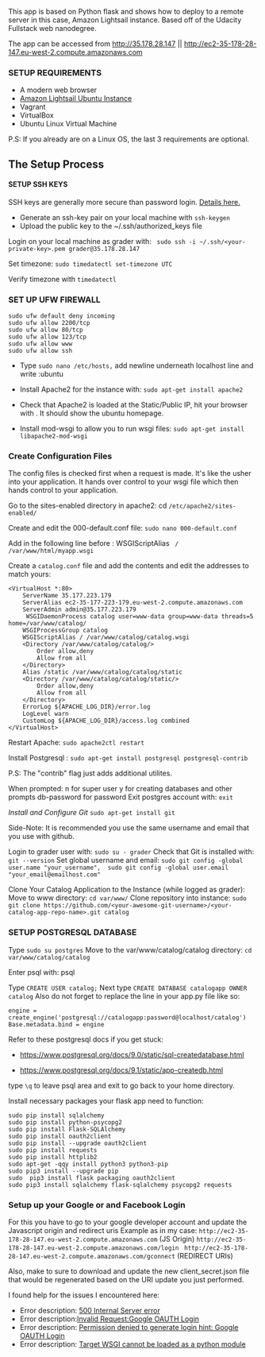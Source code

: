 This app is based on Python flask and shows how to deploy to a remote server in this case, Amazon Lightsail instance. Based off of the Udacity Fullstack web nanodegree.


The app can be accessed from http://35.178.28.147 || http://ec2-35-178-28-147.eu-west-2.compute.amazonaws.com

### SETUP REQUIREMENTS
* A modern web browser
* [Amazon Lightsail Ubuntu Instance](https://lightsail.aws.amazon.com/ls/webapp)
* Vagrant
* VirtualBox
* Ubuntu Linux Virtual Machine


P.S: If you already are on a Linux OS, the last 3 requirements are optional.

## The Setup Process

#### SETUP SSH KEYS
SSH keys are generally more secure than password login. [Details here.](https://www.e2enetworks.com/help/knowledge-base/why-key-based-ssh-is-secure-than-password-based-access/)
* Generate an ssh-key pair on your local machine with ```ssh-keygen```
* Upload the public key to the ~/.ssh/authorized_keys file

Login on your local machine as grader with: ``` sudo ssh -i ~/.ssh/<your-private-key>.pem grader@35.178.28.147```

Set timezone: ```sudo timedatectl set-timezone UTC```

Verify timezone with ```timedatectl```

### SET UP UFW FIREWALL
```
sudo ufw default deny incoming
sudo ufw allow 2200/tcp
sudo ufw allow 80/tcp
sudo ufw allow 123/tcp
sudo ufw allow www
sudo ufw allow ssh
```

* Type ```sudo nano /etc/hosts,``` add newline underneath localhost line and write <your-public-ip>:ubuntu

* Install Apache2 for the instance with: ```sudo apt-get install apache2```

* Check that Apache2 is loaded at the Static/Public IP, hit your browser with <your-public-ip>. It should show the ubuntu homepage.

* Install mod-wsgi to allow you to run wsgi files: ```sudo apt-get install libapache2-mod-wsgi```

### Create Configuration Files
The config files is checked first when a request is made. It's like the usher into your application. It hands over control to your wsgi file which then hands control to your application.

Go to the sites-enabled directory in apache2:
cd ```/etc/apache2/sites-enabled/```

Create and edit the 000-default.conf file: ```sudo nano 000-default.conf```

Add in the following line before : WSGIScriptAlias ``` / /var/www/html/myapp.wsgi```


Create a ```catalog.conf``` file and add the contents and edit the addresses to match yours:

```
<VirtualHost *:80>
    ServerName 35.177.223.179
    ServerAlias ec2-35-177-223-179.eu-west-2.compute.amazonaws.com
    ServerAdmin admin@35.177.223.179
     WSGIDaemonProcess catalog user=www-data group=www-data threads=5 home=/var/www/catalog/
    WSGIProcessGroup catalog
    WSGIScriptAlias / /var/www/catalog/catalog.wsgi
    <Directory /var/www/catalog/catalog/>
        Order allow,deny
        Allow from all
    </Directory>
    Alias /static /var/www/catalog/catalog/static
    <Directory /var/www/catalog/catalog/static/>
        Order allow,deny
        Allow from all
    </Directory>
    ErrorLog ${APACHE_LOG_DIR}/error.log
    LogLevel warn
    CustomLog ${APACHE_LOG_DIR}/access.log combined
</VirtualHost>
```


Restart Apache: ```sudo apache2ctl restart```

Install Postgresql : ```sudo apt-get install postgresql postgresql-contrib``` 

P.S: The "contrib" flag just adds additional utilites.

When prompted:
n for super user
y for creating databases and other prompts
db-password for password
Exit postgres account with: ```exit```

*Install and Configure Git*
```sudo apt-get install git```


Side-Note: It is recommended you use the same username and email that you use with github.

Login to grader user with: ```sudo su - grader```
Check that Git is installed with: ```git --version```
Set global username and email: ```sudo git config -global user.name "your_username", 
                               sudo git config -global user.email "your_email@emailhost.com"```

Clone Your Catalog Application to the Instance (while logged as grader):
Move to www directory: ```cd var/www/```
Clone repository into instance: ```sudo git clone https://github.com/<your-awesome-git-username>/<your-catalog-app-repo-name>.git catalog```

### SETUP POSTGRESQL DATABASE
Type ```sudo su postgres```
Move to the var/www/catalog/catalog directory: ```cd var/www/catalog/catalog```

Enter psql with: psql

Type ```CREATE USER catalog;```
Next type ```CREATE DATABASE catalogapp OWNER catalog```
Also do not forget to replace the line in your app.py file like so:

```
engine = create_engine('postgresql://catalogapp:password@localhost/catalog')
Base.metadata.bind = engine
```

Refer to these postgresql docs if you get stuck:

* https://www.postgresql.org/docs/9.0/static/sql-createdatabase.html

* https://www.postgresql.org/docs/9.1/static/app-createdb.html


type ```\q``` to leave psql area and exit to go back to your home directory.

Install necessary packages your flask app need to function:
```
sudo pip install sqlalchemy
sudo pip install python-psycopg2
sudo pip install Flask-SQLAlchemy
sudo pip install oauth2client
sudo pip install --upgrade oauth2client
sudo pip install requests
sudo pip install httplib2
sudo apt-get -qqy install python3 python3-pip
sudo pip3 install --upgrade pip
sudo  pip3 install flask packaging oauth2client 
sudo pip3 install sqlalchemy flask-sqlalchemy psycopg2 requests
```

### Setup up your Google or and Facebook Login
For this you have to go to your google developer account and update the Javascript origin and redirect uris
Example as in my case: ```http://ec2-35-178-28-147.eu-west-2.compute.amazonaws.com``` (JS Origin)
```http://ec2-35-178-28-147.eu-west-2.compute.amazonaws.com/login ```
```http://ec2-35-178-28-147.eu-west-2.compute.amazonaws.com/gconnect``` (REDIRECT URIs)


Also, make to sure to download and update the new client_secret.json file that would be regenerated based on the URI update you just performed.

I found help for the issues I encountered here:
* Error description: [500 Internal Server error](https://discussions.udacity.com/t/apps-runs-on-port-8080-in-remote-server-but-not-on-static-ip/592874)
* Error description:[Invalid Request:Google OAUTH Login](https://discussions.udacity.com/t/solved-configuring-linux-google-oauth-invalid-request/376259/2)
*  Error description: [Permission denied to generate login hint: Google OAUTH Login](https://stackoverflow.com/questions/36020374/google-permission-denied-to-generate-login-hint-for-target-domain-not-on-localh)
* Error description: [Target WSGI cannot be loaded as a python module](https://stackoverflow.com/questions/45420672/target-wsgi-script-cannot-be-loaded-as-python-module-raspberry-pi)

